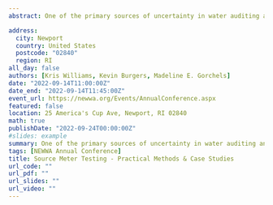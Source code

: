 ```yaml
---
abstract: One of the primary sources of uncertainty in water auditing and water loss analysis is the accuracy of source meters because they record the large volume of water in the audit, water supplied. This presentation showed case studies of source meter testing techniques, summary results from many source meter tests conducted throughout the country, and the potential impact of those test results on the findings from the water audit.

address:
  city: Newport
  country: United States
  postcode: "02840"
  region: RI
all_day: false
authors: [Kris Williams, Kevin Burgers, Madeline E. Gorchels]
date: "2022-09-14T11:00:00Z"
date_end: "2022-09-14T11:45:00Z"
event_url: https://newwa.org/Events/AnnualConference.aspx
featured: false
location: 25 America's Cup Ave, Newport, RI 02840
math: true
publishDate: "2022-09-24T00:00:00Z"
#slides: example
summary: One of the primary sources of uncertainty in water auditing and water loss analysis is the accuracy of source meters because they record the large volume of water in the audit, water supplied. This presentation showed case studies of source meter testing techniques, summary results from many source meter tests conducted throughout the country, and the potential impact of those test results on the findings from the water audit.
tags: [NEWWA Annual Conference]
title: Source Meter Testing - Practical Methods & Case Studies
url_code: ""
url_pdf: ""
url_slides: ""
url_video: ""
---
```




